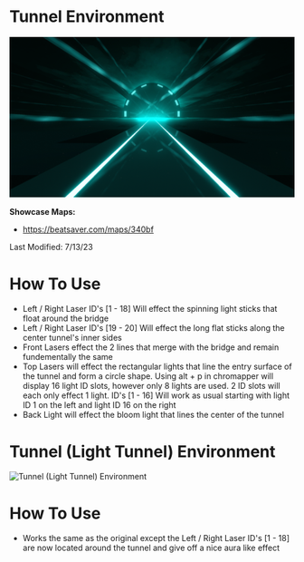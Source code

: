 # Tunnel Environment
![Tunnel Environment](Tunnel.png)

**Showcase Maps:**
- https://beatsaver.com/maps/340bf

Last Modified: 7/13/23

# How To Use

- Left / Right Laser ID's [1 - 18] Will effect the spinning light sticks that float around the bridge
- Left / Right Laser ID's [19 - 20] Will effect the long flat sticks along the center tunnel's inner sides
- Front Lasers effect the 2 lines that merge with the bridge and remain fundementally the same
- Top Lasers will effect the rectangular lights that line the entry surface of the tunnel and form a circle shape. Using alt + p in chromapper will display 16 light ID slots, however only 8 lights are used. 2 ID slots will each only effect 1 light. ID's [1 - 16] Will work as usual starting with light ID 1 on the left and light ID 16 on the right
- Back Light will effect the bloom light that lines the center of the tunnel

# Tunnel (Light Tunnel) Environment
![Tunnel (Light Tunnel) Environment](Tunnel%20(Light%20Tunnel).png)

# How To Use

- Works the same as the original except the Left / Right Laser ID's [1 - 18] are now located around the tunnel and give off a nice aura like effect